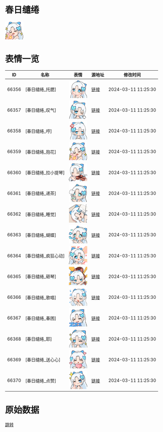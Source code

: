 # 春日缱绻

<img src="./cover.png" height="60" alt="cover" />

# 表情一览

|ID|名称|表情|源地址|修改时间|
|----|----|----|----|----|
|66356|[春日缱绻_托腮]|<img src="./pic/066356_%5B春日缱绻_托腮%5D.png" height="60" alt="托腮"/>|[链接](https://i0.hdslb.com/bfs/garb/99e794a085c83885e839b51865de0fdaa432f91b.png)|2024-03-11 11:25:30|
|66357|[春日缱绻_叹气]|<img src="./pic/066357_%5B春日缱绻_叹气%5D.png" height="60" alt="叹气"/>|[链接](https://i0.hdslb.com/bfs/garb/9b2983253cc58927169106db4555cb7766a2b375.png)|2024-03-11 11:25:30|
|66358|[春日缱绻_哼]|<img src="./pic/066358_%5B春日缱绻_哼%5D.png" height="60" alt="哼"/>|[链接](https://i0.hdslb.com/bfs/garb/b566eb22211c2115e7584b625c8deddbf408e94a.png)|2024-03-11 11:25:30|
|66359|[春日缱绻_抱花]|<img src="./pic/066359_%5B春日缱绻_抱花%5D.png" height="60" alt="抱花"/>|[链接](https://i0.hdslb.com/bfs/garb/76788ebb8c8d8e1a1b0d098ece883055b4c8968d.png)|2024-03-11 11:25:30|
|66360|[春日缱绻_拉小提琴]|<img src="./pic/066360_%5B春日缱绻_拉小提琴%5D.png" height="60" alt="拉小提琴"/>|[链接](https://i0.hdslb.com/bfs/garb/266bdafa34b438e3b84421d8f746bf966f9a5561.png)|2024-03-11 11:25:30|
|66361|[春日缱绻_递茶]|<img src="./pic/066361_%5B春日缱绻_递茶%5D.png" height="60" alt="递茶"/>|[链接](https://i0.hdslb.com/bfs/garb/654fd91e5ee0c1aeb728ecfb95a3ebdaa6591d29.png)|2024-03-11 11:25:30|
|66362|[春日缱绻_睡觉]|<img src="./pic/066362_%5B春日缱绻_睡觉%5D.png" height="60" alt="睡觉"/>|[链接](https://i0.hdslb.com/bfs/garb/3b68d3219d7102e5b9d7b57c972b4c2089db8ae6.png)|2024-03-11 11:25:30|
|66363|[春日缱绻_蝴蝶]|<img src="./pic/066363_%5B春日缱绻_蝴蝶%5D.png" height="60" alt="蝴蝶"/>|[链接](https://i0.hdslb.com/bfs/garb/3e1800e2c1953c9455205e8d1c2d49d519aec37b.png)|2024-03-11 11:25:30|
|66364|[春日缱绻_疯狂心动]|<img src="./pic/066364_%5B春日缱绻_疯狂心动%5D.png" height="60" alt="疯狂心动"/>|[链接](https://i0.hdslb.com/bfs/garb/ff50a04f93731bd75318d1f293eced1767fcb0be.png)|2024-03-11 11:25:30|
|66365|[春日缱绻_砸琴]|<img src="./pic/066365_%5B春日缱绻_砸琴%5D.png" height="60" alt="砸琴"/>|[链接](https://i0.hdslb.com/bfs/garb/da300c64521f71496fd62129d145d668cea783c5.png)|2024-03-11 11:25:30|
|66366|[春日缱绻_歌唱]|<img src="./pic/066366_%5B春日缱绻_歌唱%5D.png" height="60" alt="歌唱"/>|[链接](https://i0.hdslb.com/bfs/garb/15be9b470a8db34b4af66cd7b6926fbf5c07e537.png)|2024-03-11 11:25:30|
|66367|[春日缱绻_春困]|<img src="./pic/066367_%5B春日缱绻_春困%5D.png" height="60" alt="春困"/>|[链接](https://i0.hdslb.com/bfs/garb/b14ec03a73fb81364a3354d827c987df1d3a5a79.png)|2024-03-11 11:25:30|
|66368|[春日缱绻_耶]|<img src="./pic/066368_%5B春日缱绻_耶%5D.png" height="60" alt="耶"/>|[链接](https://i0.hdslb.com/bfs/garb/c595077a63a9e71e5b20b9db3eb24f0016f1a726.png)|2024-03-11 11:25:30|
|66369|[春日缱绻_送心心]|<img src="./pic/066369_%5B春日缱绻_送心心%5D.png" height="60" alt="送心心"/>|[链接](https://i0.hdslb.com/bfs/garb/cf765c2d2570b24f271631cba24e77c2ef81326a.png)|2024-03-11 11:25:30|
|66370|[春日缱绻_点赞]|<img src="./pic/066370_%5B春日缱绻_点赞%5D.png" height="60" alt="点赞"/>|[链接](https://i0.hdslb.com/bfs/garb/5d7a72047faa90bb25cf9841e0e6a7df08fa770b.png)|2024-03-11 11:25:30|

# 原始数据

[跳转](./raw.json)

